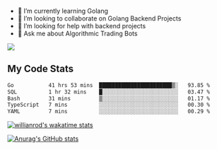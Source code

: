 
- 🌱 I’m currently learning Golang
- 👯 I’m looking to collaborate on Golang Backend Projects
- 🤔 I’m looking for help with backend projects
- 💬 Ask me about Algorithmic Trading Bots

![](https://github-profile-trophy.vercel.app/?username=kevinbarrero)

## My Code Stats

<!--START_SECTION:waka-->

```txt
Go           41 hrs 53 mins  ███████████████████████▒░   93.85 %
SQL          1 hr 32 mins    █░░░░░░░░░░░░░░░░░░░░░░░░   03.47 %
Bash         31 mins         ▒░░░░░░░░░░░░░░░░░░░░░░░░   01.17 %
TypeScript   7 mins          ░░░░░░░░░░░░░░░░░░░░░░░░░   00.30 %
YAML         7 mins          ░░░░░░░░░░░░░░░░░░░░░░░░░   00.29 %
```

<!--END_SECTION:waka-->

[![willianrod's wakatime stats](https://github-readme-stats.vercel.app/api/wakatime?username=holdandup&layout=compact&theme=react&custom_title=Wakatime%20All%20Time%20Stats&langs_count=8)](https://github.com/anuraghazra/github-readme-stats)

[![Anurag's GitHub stats](https://github-readme-stats.vercel.app/api?username=Kevinbarrero)](https://github.com/anuraghazra/github-readme-stats)




